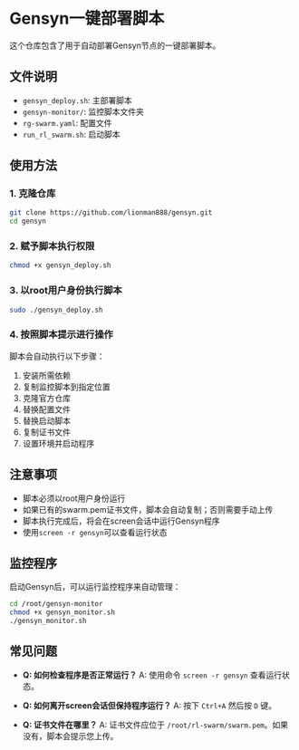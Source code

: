# Gensyn一键部署脚本

这个仓库包含了用于自动部署Gensyn节点的一键部署脚本。

## 文件说明

- `gensyn_deploy.sh`: 主部署脚本
- `gensyn-monitor/`: 监控脚本文件夹
- `rg-swarm.yaml`: 配置文件
- `run_rl_swarm.sh`: 启动脚本

## 使用方法

### 1. 克隆仓库

```bash
git clone https://github.com/lionman888/gensyn.git
cd gensyn
```

### 2. 赋予脚本执行权限

```bash
chmod +x gensyn_deploy.sh
```

### 3. 以root用户身份执行脚本

```bash
sudo ./gensyn_deploy.sh
```

### 4. 按照脚本提示进行操作

脚本会自动执行以下步骤：

1. 安装所需依赖
2. 复制监控脚本到指定位置
3. 克隆官方仓库
4. 替换配置文件
5. 替换启动脚本
6. 复制证书文件
7. 设置环境并启动程序

## 注意事项

- 脚本必须以root用户身份运行
- 如果已有的swarm.pem证书文件，脚本会自动复制；否则需要手动上传
- 脚本执行完成后，将会在screen会话中运行Gensyn程序
- 使用`screen -r gensyn`可以查看运行状态

## 监控程序

启动Gensyn后，可以运行监控程序来自动管理：

```bash
cd /root/gensyn-monitor
chmod +x gensyn_monitor.sh
./gensyn_monitor.sh
```

## 常见问题

- **Q: 如何检查程序是否正常运行？**
  A: 使用命令 `screen -r gensyn` 查看运行状态。

- **Q: 如何离开screen会话但保持程序运行？**
  A: 按下 `Ctrl+A` 然后按 `D` 键。

- **Q: 证书文件在哪里？**
  A: 证书文件应位于 `/root/rl-swarm/swarm.pem`。如果没有，脚本会提示您上传。 